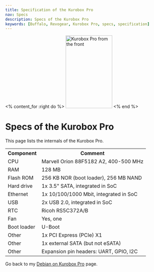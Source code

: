 ```yaml
---
title: Specification of the Kurobox Pro
nav: Specs
description: Specs of the Kurobox Pro
keywords: [Buffalo, Revogear, Kurobox Pro, specs, specification]
---
```


<% content_for :right do %>
<img src = "../images/r_kuroboxpro_front.jpg" class="border" alt="Kurobox Pro from the front" width="148" height="231" />
<% end %>

<h1>Specs of the Kurobox Pro</h1>

This page lists the internals of the Kurobox Pro.

<table>

<tr>
<th>Component</th>
<th>Comment</th>
</tr>

<tr>
<td>CPU</td>
<td>Marvell Orion 88F5182 A2, 400-500 MHz</td>
</tr>

<tr>
<td>RAM</td>
<td>128 MB</td>
</tr>

<tr>
<td>Flash ROM</td>
<td>256 KB NOR (boot loader), 256 MB NAND</td>
</tr>

<tr>
<td>Hard drive</td>
<td>1x 3.5" SATA, integrated in SoC</td>
</tr>

<tr>
<td>Ethernet</td>
<td>1x 10/100/1000 Mbit, integrated in SoC</td>
</tr>

<tr>
<td>USB</td>
<td>2x USB 2.0, integrated in SoC</td>
</tr>

<tr>
<td>RTC</td>
<td>Ricoh RS5C372A/B</td>
</tr>

<tr>
<td>Fan</td>
<td>Yes, one</td>
</tr>

<tr>
<td>Boot loader</td>
<td>U-Boot</td>
</tr>

<tr>
<td>Other</td>
<td>1x PCI Express (PCIe) X1</td>
</tr>

<tr>
<td>Other</td>
<td>1x external SATA (but not eSATA)</td>
</tr>

<tr>
<td>Other</td>
<td>Expansion pin headers: UART, GPIO, I2C</td>
</tr>

</table>

Go back to my <a href = "..">Debian on Kurobox Pro</a> page.

